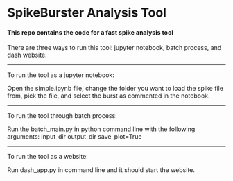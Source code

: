# SpikeBurster Analysis Tool

#### This repo contains the code for a fast spike analysis tool 

There are three ways to run this tool: jupyter notebook, batch process, and dash website.

___
To run the tool as a jupyter notebook:

Open the simple.ipynb file, change the folder you want to load the spike file from, pick the file, and select the burst as commented in the notebook.

___
To run the tool through batch process:

Run the batch_main.py in python command line with the following arguments:
    input_dir 
    output_dir 
    save_plot=True 
    
___
To run the tool as a website:

Run dash_app.py in command line and it should start the website.

